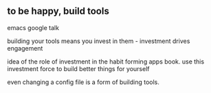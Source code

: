 ## to be happy, build tools

emacs google talk

building your tools means you invest in them - investment drives engagement

idea of the role of investment in the habit forming apps book.  use this investment force to build better things for yourself

even changing a config file is a form of building tools.  

